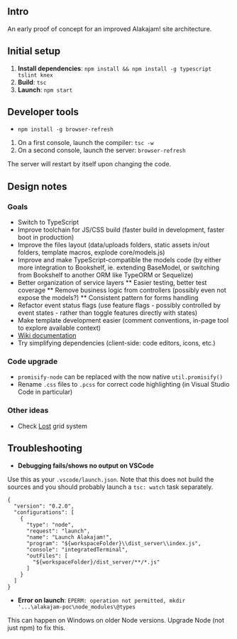 ## Intro

An early proof of concept for an improved Alakajam! site architecture.

## Initial setup

1. **Install dependencies**: `npm install && npm install -g typescript tslint knex`
2. **Build**: `tsc`
3. **Launch**: `npm start`

## Developer tools

* `npm install -g browser-refresh`

1. On a first console, launch the compiler: `tsc -w`
2. On a second console, launch the server: `browser-refresh`

The server will restart by itself upon changing the code.

## Design notes

### Goals

* Switch to TypeScript
* Improve toolchain for JS/CSS build (faster build in development, faster boot in production)
* Improve the files layout (data/uploads folders, static assets in/out folders, template macros, explode core/models.js)
* Improve and make TypeScript-compatible the models code (by either more integration to Bookshelf, ie. extending BaseModel, or switching from Bookshelf to another ORM like TypeORM or Sequelize)
* Better organization of service layers 
** Easier testing, better test coverage
** Remove business logic from controllers (possibly even not expose the models?)
** Consistent pattern for forms handling
* Refactor event status flags (use feature flags - possibly controlled by event states - rather than toggle features directly with states)
* Make template development easier (comment conventions, in-page tool to explore available context)
* [Wiki documentation](https://github.com/alakajam-team/alakajam/issues/280)
* Try simplifying dependencies (client-side: code editors, icons, etc.)

### Code upgrade

* `promisify-node` can be replaced with the now native `util.promisify()`
* Rename `.css` files to `.pcss` for correct code highlighting (in Visual Studio Code in particular)

### Other ideas

* Check [Lost](http://lostgrid.org/docs.html) grid system

## Troubleshooting 

* **Debugging fails/shows no output on VSCode**

Use this as your `.vscode/launch.json`. Note that this does not build the sources and you should probably launch a `tsc: watch` task separately.

```
{
  "version": "0.2.0",
  "configurations": [
    {
      "type": "node",
      "request": "launch",
      "name": "Launch Alakajam!",
      "program": "${workspaceFolder}\\dist_server\\index.js",
      "console": "integratedTerminal",
      "outFiles": [
        "${workspaceFolder}/dist_server/**/*.js"
      ]
    }
  ]
}
```

* **Error on launch**: `EPERM: operation not permitted, mkdir '...\alakajam-poc\node_modules\@types`

This can happen on Windows on older Node versions. Upgrade Node (not just npm) to fix this.
